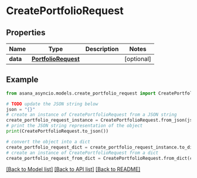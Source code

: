 # CreatePortfolioRequest


## Properties

Name | Type | Description | Notes
------------ | ------------- | ------------- | -------------
**data** | [**PortfolioRequest**](PortfolioRequest.md) |  | [optional] 

## Example

```python
from asana_asyncio.models.create_portfolio_request import CreatePortfolioRequest

# TODO update the JSON string below
json = "{}"
# create an instance of CreatePortfolioRequest from a JSON string
create_portfolio_request_instance = CreatePortfolioRequest.from_json(json)
# print the JSON string representation of the object
print(CreatePortfolioRequest.to_json())

# convert the object into a dict
create_portfolio_request_dict = create_portfolio_request_instance.to_dict()
# create an instance of CreatePortfolioRequest from a dict
create_portfolio_request_from_dict = CreatePortfolioRequest.from_dict(create_portfolio_request_dict)
```
[[Back to Model list]](../README.md#documentation-for-models) [[Back to API list]](../README.md#documentation-for-api-endpoints) [[Back to README]](../README.md)


